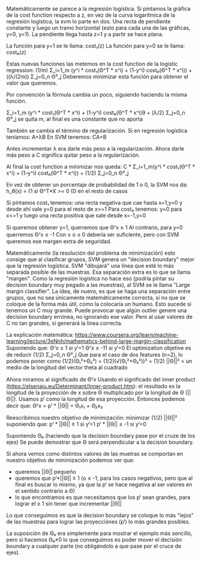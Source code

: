 Matemáticamente se parece a la regresión logística.
Si pintamos la gráfica de la cost function respecto a z, en vez de la curva logarítmica de la regresión logística, la svm lo parte en dos.
Una recta de pendiente constante y luego un tramo horizontal (esto para cada una de las gráficas, y=0, y=1).
La pendiente llega hasta z=1 y a partir se hace plana.

La función para y=1 se le llama: cost₁(z)
La función para y=0 se le llama: cost₀(z)

Estas nuevas funciones las metemos en la cost function de la logistic regression:
(1/m) Σ_i=1_m (y^i * cost₁(Θ^T * x^i) + (1-y^i) cost₀(Θ^T * x^i)) + ((λ/(2m)) Σ_j=0_n Θ²_j
Deberemos minimizar esta función para obtener el valor que queremos.

Por convención la fórmula cambia un poco, siguiendo haciendo la misma función.

Σ_i=1_m (y^i * cost₁(Θ^T * x^i) + (1-y^i) cost₀(Θ^T * x^i)9 + (λ/2) Σ_j=0_n Θ²_j
  se quita m, al final es una constante que no aporta

También se cambia el término de regularización.
Si en regresión logística teníamos: A+λB
En SVM tenemos: CA+B

Antes incrementar λ era darle más peso a la regularización.
Ahora darle más peso a C significa quitar peso a la regularización.

Al final la cost function a minimizar nos queda:
C * Σ_i=1_m(y^i * cost₁(Θ^T * x^i) + (1-y^i) cost₀(Θ^T * x^i)) + (1/2) Σ_j=0_n Θ²_j

En vez de obtener un porcentaje de probabilidad de 1 o 0, la SVM nos da:
h_θ(x) = {1 si Θ^T*X >= 0
         {0 en el resto de casos

Si pintamos cost₁ tenemos: una recta negativa que cae hasta x=1,y=0 y desde ahí vale y=0 para el resto de x>=1
Para cost₀ tenemos: y=0 para x<=1 y luego una recta positiva que sale desde x=-1,y=0

Si queremos obtener y=1, querremos que Θᵀx ≥ 1
Al contrario, para y=0 querremos Θᵀx ≤ -1
Con ≥ o ≤ 0 debería ser suficiente, pero con SVM queremos ese margen extra de seguridad.

Matemáticamente (la resolución del problema de minimización) esto consige que al clasificar grupos, SVM genera un "decision boundary" mejor que la regresión logística.
SVM "dibujará" una línea que esté lo más separada posible de las muestras.
Esa separación extra es lo que se llama "margen".
Como la regresión logística no hace eso (podría pintar su decision boundary muy pegado a las muestras), al SVM se le llama "Large margin classifier".
La idea, de nuevo, es que se haga una separación entre grupos, que no sea únicamente matemáticamente correcta, si no que se coloque de la forma más útil, como la colocaría un humano.
Esto sucede si tenemos un C muy grande.
Puede provocar que algún outlier genere una decision boundary errónea, no ignorando ese valor.
Pero al usar valores de C no tan grandes, si generará la línea correcta.

La explicación matemática: https://www.coursera.org/learn/machine-learning/lecture/3eNnh/mathematics-behind-large-margin-classification
Suponiendo que:
  Θᵀx ≥ 1 si yⁱ=1
  Θᵀx ≤ -11 si yⁱ=0
El optimization objetive es de reducir (1/2) Σ_j=0_n Θ²_j
Que para el caso de dos features (n=2), lo podemos poner como (1/2)(Θ₁²+Θ₂²) = (1/2)(√(Θ₁²+Θ₂²))² = (1/2) ||Θ||² = un medio de la longitud del vector theta al cuadrado

Ahora miramos al significado de Θᵀx
Usando el significado del inner product (https://elsenaju.eu/Determinant/Inner-product.htm): el resultado es la longitud de la proyección de x sobre Θ multiplicado por la longitud de Θ (||Θ||).
Usamos pⁱ como la longitud de esa proyección.
Entonces podemos decir que: Θᵀx = pⁱ * ||Θ|| = Θ₁*x₁ + Θ₂*x₂

Reescribimos nuestro objetivo de minimización:
minimizar (1/2) ||Θ||²
suponiendo que:
  pⁱ * ||Θ|| ≥ 1  si  yⁱ=1
  pⁱ * ||Θ|| ≤ -1  si  yⁱ=0

Suponiendo Θ₀ (haciendo que la decision boundary pase por el cruze de los ejes)
Se puede demostrar que Θ será perpendicular a la decision boundary.

Si ahora vemos como distintos valores de las muetras se comportan en nuestro objetivo de minimización podemos ver que:
 - queremos ||Θ|| pequeño
 - queremos que pⁱ*||Θ|| ≥ 1 (o ≤ -1, para los casos negativos, pero que al final es buscar lo mismo, ya que la pⁱ se hace negativa al ser valores en el sentido contrario a Θ)
 - lo que encontramos es que necesitamos que los pⁱ sean grandes, para lograr el ≥ 1 sin tener que incrementar ||Θ||

Lo que conseguimos es que la decision boundary se coloque lo más "lejos" de las muestras para lograr las proyecciónes (pⁱ) lo más grandes posibles.

La suposición de Θ₀ era simplemente para mostrar el ejemplo más sencillo, pero si hacemos Θ₀≠0 lo que conseguimos es poder mover el decisión boundary a cualquier parte (no obligándolo a que pase por el cruce de ejes).
